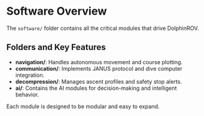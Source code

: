 # Software Overview

The `software/` folder contains all the critical modules that drive DolphinROV.

## Folders and Key Features
- **navigation/**: Handles autonomous movement and course plotting.
- **communication/**: Implements JANUS protocol and dive computer integration.
- **decompression/**: Manages ascent profiles and safety stop alerts.
- **ai/**: Contains the AI modules for decision-making and intelligent behavior.

Each module is designed to be modular and easy to expand.
